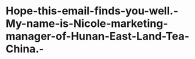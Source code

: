 # Hope-this-email-finds-you-well.-My-name-is-Nicole-marketing-manager-of-Hunan-East-Land-Tea-China.-